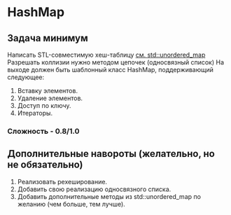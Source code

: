 # HashMap

## Задача минимум
Написать STL-совместимую хеш-таблицу [см. std::unordered_map](https://en.cppreference.com/w/cpp/container/unordered_map)
Разрешать коллизии нужно методом цепочек (односвязный список)
На выходе должен быть шаблонный класс HashMap, поддерживающий следующее:

1. Вставку элементов.
2. Удаление элементов.
3. Доступ по ключу.
4. Итераторы.

### Сложность - 0.8/1.0

## Дополнительные навороты (желательно, но не обязательно)

1. Реализовать рехеширование.
2. Добавить свою реализацию односвязного списка.
3. Добавить дополнительные методы из std::unordered_map по желанию (чем больше, тем лучше).
